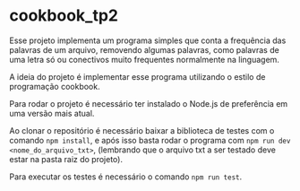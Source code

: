# cookbook_tp2

Esse projeto implementa um programa simples que conta a frequência das palavras de um arquivo, removendo algumas palavras, como palavras de uma letra só ou conectivos muito frequentes normalmente na linguagem.

A ideia do projeto é implementar esse programa utilizando o estilo de programação cookbook.

Para rodar o projeto é necessário ter instalado o Node.js de preferência em uma versão mais atual.

Ao clonar o repositório é necessário baixar a biblioteca de testes com o comando `npm install`, e após isso basta rodar o programa com `npm run dev <nome_do_arquivo_txt>`, (lembrando que o arquivo txt a ser testado deve estar na pasta raiz do projeto).

Para executar os testes é necessário o comando `npm run test`.
